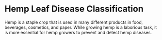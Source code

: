 # Hemp Leaf Disease Classification

Hemp is a staple crop that is used in many different products in food, beverages, cosmetics, and paper. While growing hemp is a laborious task, it is more essential for hemp growers to prevent and detect hemp diseases.  
